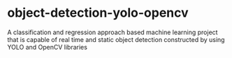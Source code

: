 # object-detection-yolo-opencv
A classification and regression approach based machine learning project that is capable of real time and static object detection constructed by using YOLO and OpenCV libraries
